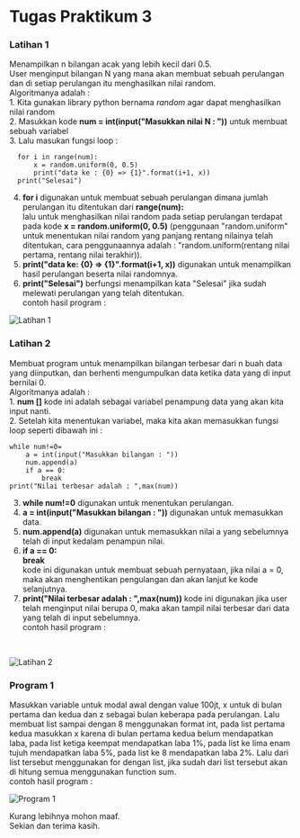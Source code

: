 <h1> Tugas Praktikum 3 </h1>
  <h3> Latihan 1 </h3>
    <p> Menampilkan n bilangan acak yang lebih kecil dari 0.5. </br>
    User menginput bilangan N yang mana akan membuat sebuah perulangan dan di setiap perulangan itu menghasilkan nilai random. </br>
    Algoritmanya adalah : </br>
    1. Kita gunakan library python bernama <em>random</em> agar dapat menghasilkan nilai random </br>
    2. Masukkan kode <b>num = int(input("Masukkan nilai N : "))</b> untuk membuat sebuah variabel </br>
    3. Lalu masukan fungsi loop : </br>
    
      for i in range(num):
          x = random.uniform(0, 0.5)
          print("data ke : {0} => {1}".format(i+1, x))
      print("Selesai")
    
   4. <b>for i</b> digunakan untuk membuat sebuah perulangan dimana jumlah perulangan itu ditentukan dari <b>range(num):</b></br>
   lalu untuk menghasilkan nilai random pada setiap perulangan terdapat pada kode <b>x = random.uniform(0, 0.5)</b> (penggunaan "random.uniform" untuk menentukan nilai random yang panjang rentang nilainya telah ditentukan, cara penggunaannya adalah : "random.uniform(rentang nilai pertama, rentang nilai terakhir)).</br>  
   5. <b>print("data ke: {0} => {1}".format(i+1, x))</b> digunakan untuk menampilkan hasil perulangan beserta nilai randomnya. </br>
   6. <b>print("Selesai")</b> berfungsi menampilkan kata "Selesai" jika sudah melewati perulangan yang telah ditentukan.</br>
   contoh hasil program : </p>
   
   ![Latihan 1](https://user-images.githubusercontent.com/24362384/68924489-8d563900-07b3-11ea-8615-768ce60a769a.PNG)

  <h3> Latihan 2 </h3>
    <p> Membuat program untuk menampilkan bilangan terbesar dari n buah data yang diinputkan, dan berhenti mengumpulkan data ketika data yang di input bernilai 0. </br>
    Algoritmanya adalah : </br>
    1. <b>num []</b> kode ini adalah sebagai variabel penampung data yang akan kita input nanti. </br>
    2. Setelah kita menentukan variabel, maka kita akan memasukkan fungsi loop seperti dibawah ini : </br>
    
    while num!=0=
        a = int(input("Masukkan bilangan : "))
        num.append(a)
        if a == 0:
            break
    print("Nilai terbesar adalah : ",max(num))
    
   3. <b>while num!=0</b> digunakan untuk menentukan perulangan. </br>
   4. <b>a = int(input("Masukkan bilangan : "))</b> digunakan untuk memasukkan data. </br>
   5. <b>num.append(a)</b> digunakan untuk memasukkan nilai a yang sebelumnya telah di input kedalam penampun nilai. </br>
   6. <b>if a == 0: </b></br>
      <b>break</b></br>
      kode ini digunakan untuk membuat sebuah pernyataan, jika nilai a = 0, maka akan menghentikan pengulangan dan akan lanjut ke kode selanjutnya. </br>
   7. <b>print("Nilai terbesar adalah : ",max(num))</b> kode ini digunakan jika user telah menginput nilai berupa 0, maka akan tampil nilai terbesar dari data yang telah di input sebelumnya. </br>
   contoh hasil program : </p></br>
   
   ![Latihan 2](https://user-images.githubusercontent.com/24362384/68925863-b2987680-07b6-11ea-91c2-79f9a8aed950.PNG)
   
   <h3> Program 1 </h3>
   <p>Masukkan variable untuk modal awal dengan value 100jt, x untuk di bulan pertama dan kedua dan z sebagai bulan keberapa pada perulangan. Lalu membuat list sampai dengan 8 menggunakan format int, pada list pertama kedua masukkan x karena di bulan pertama kedua belum mendapatkan laba, pada list ketiga keempat mendapatkan laba 1%, pada list ke lima enam tujuh mendapatkan laba 5%, pada list ke 8 mendapatkan laba 2%. Lalu dari list tersebut menggunakan for dengan list, jika sudah dari list tersebut akan di hitung semua menggunakan function sum. </br>
   contoh hasil program : </br>
   
   ![Program 1](https://user-images.githubusercontent.com/24362384/68926095-4407e880-07b7-11ea-8e20-eb0e4fd5e476.PNG)
  
  <p> Kurang lebihnya mohon maaf. </br>
  Sekian dan terima kasih. </p>
